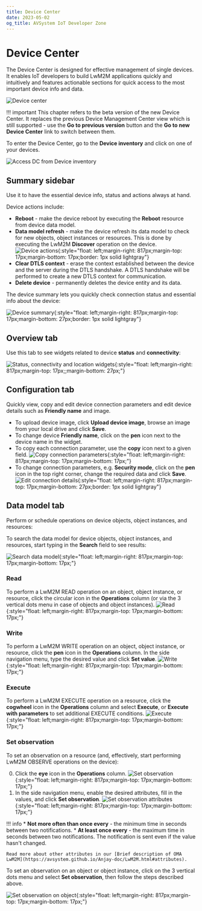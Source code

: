 ```yaml
---
title: Device Center
date: 2023-05-02
og_title: AVSystem IoT Developer Zone
---
```


# Device Center

The Device Center is designed for effective management of single devices. It enables IoT developers to build LwM2M applications quickly and intuitively and features actionable sections for quick access to the most important device info and data.

![Device center](images/device-center.png "Device center")

!!! important
     This chapter refers to the beta version of the new Device Center. It replaces the previous Device Management Center view which is still supported - use the **Go to previous version** button and the **Go to new Device Center** link to switch between them.

To enter the Device Center, go to the **Device inventory** and click on one of your devices.

![Access DC from Device inventory](images/device-inventory.png "Access DC from Device inventory")

## Summary sidebar

Use it to have the essential device info, status and actions always at hand.

Device actions include:

- **Reboot** - make the device reboot by executing the **Reboot** resource from device data model.
- **Data model refresh** -  make the device refresh its data model to check for new objects, object instances or resources. This is done by executing the LwM2M **Discover** operation on the device.
    ![Device actions](images/device-actions.png "Device actions"){:style="float: left;margin-right: 817px;margin-top: 17px;margin-bottom: 17px;border: 1px solid lightgray"}
- **Clear DTLS context** - erase the context established between the device and the server during the DTLS handshake. A DTLS handshake will be performed to create a new DTLS context for communication.  
- **Delete device** - permanently deletes the device entity and its data.

The device summary lets you quickly check connection status and essential info about the device:

![Device summary](images/device-center-left-panel.png "Device summary"){:style="float: left;margin-right: 817px;margin-top: 17px;margin-bottom: 27px;border: 1px solid lightgray"}


## Overview tab

Use this tab to see widgets related to device **status** and **connectivity**:

![Status, connectivity and location widgets](images/device-center-overview.png "Status, connectivity and location widgets"){:style="float: left;margin-right: 817px;margin-top: 17px;;margin-bottom: 27px;"}

## Configuration tab

Quickly view, copy and edit device connection parameters and edit device details such as **Friendly name** and image.

- To upload device image, click **Upload device image**, browse an image from your local drive and click **Save**.
- To change device **Friendly name**, click on the **pen** icon next to the device name in the widget.
- To copy each connection parameter, use the **copy** icon next to a given field.
    ![Copy connection parameters](images/copy_params.png "Copy connection parameters"){:style="float: left;margin-right: 817px;margin-top: 17px;margin-bottom: 17px;"}
- To change connection parameters, e.g. **Security mode**, click on the **pen** icon in the top right corner, change the required data and click **Save**.
    ![Edit connection details](images/edit_params.png "Edit connection details"){:style="float: left;margin-right: 817px;margin-top: 17px;margin-bottom: 27px;border: 1px solid lightgray"}

## Data model tab

Perform or schedule operations on device objects, object instances, and resources:

To search the data model for device objects, object instances, and resources, start typing in the **Search** field to see results:

![Search data model](images/search_DC.gif "Search data model"){:style="float: left;margin-right: 817px;margin-top: 17px;margin-bottom: 17px;"}

### Read

To perform a LwM2M READ operation on an object, object instance, or resource, click the circular icon in the **Operations** column (or via the 3 vertical dots menu in case of objects and object instances).
![Read](images/read_resource.gif "Read"){:style="float: left;margin-right: 817px;margin-top: 17px;margin-bottom: 17px;"}

### Write

To perform a LwM2M WRITE operation on an object, object instance, or resource, click the **pen** icon in the **Operations** column. In the side navigation menu, type the desired value and click **Set value**.
![Write](images/write_resource.gif "Write"){:style="float: left;margin-right: 817px;margin-top: 17px;margin-bottom: 17px;"}

### Execute

To perform a LwM2M EXECUTE operation on a resource, click the **cogwheel** icon in the **Operations** column and select **Execute**, or **Execute with parameters** to set additional EXECUTE conditions.
![Execute](images/execute_resource.png "Execute"){:style="float: left;margin-right: 817px;margin-top: 17px;margin-bottom: 17px;"}

### Set observation

To set an observation on a resource (and, effectively, start performing LwM2M OBSERVE operations on the device):

0. Click the **eye** icon in the **Operations** column.
![Set observation](images/set_observe.png "Set observation"){:style="float: left;margin-right: 817px;margin-top: 17px;margin-bottom: 17px;"}
0. In the side navigation menu, enable the desired attributes, fill in the values, and click **Set observation**.
![Set observation attributes](images/set_observation.png "Set observation attributes"){:style="float: left;margin-right: 817px;margin-top: 17px;margin-bottom: 17px;"}

!!! info
    * **Not more often than once every** - the minimum time in seconds between two notifications.
    * **At least once every** - the maximum time in seconds between two notifications. The notification is sent even if the value hasn't changed.

    Read more about other attributes in our [Brief description of OMA LwM2M](https://avsystem.github.io/Anjay-doc/LwM2M.html#attributes).

To set an observation on an object or object instance, click on the 3 vertical dots menu and select **Set observation**, then follow the steps described above.

![Set observation on object](images/set_observe_obj.png "Set observation on object"){:style="float: left;margin-right: 817px;margin-top: 17px;margin-bottom: 17px;"}
